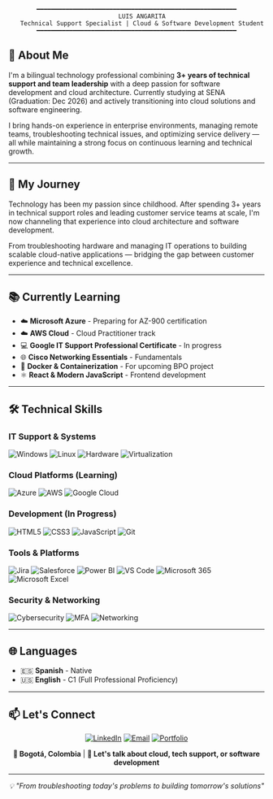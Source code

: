 <div align="center">

```
━━━━━━━━━━━━━━━━━━━━━━━━━━━━━━━━━━━━━━━━━━━━━━━━━━━━━━━
   LUIS ANGARITA
   Technical Support Specialist | Cloud & Software Development Student
━━━━━━━━━━━━━━━━━━━━━━━━━━━━━━━━━━━━━━━━━━━━━━━━━━━━━━━
```

</div>

## 👋 About Me

I'm a bilingual technology professional combining **3+ years of technical support and team leadership** with a deep passion for software development and cloud architecture. Currently studying at SENA (Graduation: Dec 2026) and actively transitioning into cloud solutions and software engineering.

I bring hands-on experience in enterprise environments, managing remote teams, troubleshooting technical issues, and optimizing service delivery — all while maintaining a strong focus on continuous learning and technical growth.

---

## 🚀 My Journey

Technology has been my passion since childhood. After spending 3+ years in technical support roles and leading customer service teams at scale, I'm now channeling that experience into cloud architecture and software development. 

From troubleshooting hardware and managing IT operations to building scalable cloud-native applications — bridging the gap between customer experience and technical excellence.

---

## 📚 Currently Learning

- ☁️ **Microsoft Azure** - Preparing for AZ-900 certification
- ☁️ **AWS Cloud** - Cloud Practitioner track
- 💻 **Google IT Support Professional Certificate** - In progress
- 🌐 **Cisco Networking Essentials** - Fundamentals
- 🐳 **Docker & Containerization** - For upcoming BPO project
- ⚛️ **React & Modern JavaScript** - Frontend development

---

## 🛠️ Technical Skills

### IT Support & Systems
![Windows](https://img.shields.io/badge/Windows-0078D6?style=flat-square&logo=windows&logoColor=white)
![Linux](https://img.shields.io/badge/Linux-FCC624?style=flat-square&logo=linux&logoColor=black)
![Hardware](https://img.shields.io/badge/Hardware-FF6B6B?style=flat-square&logo=pcgamingwiki&logoColor=white)
![Virtualization](https://img.shields.io/badge/Virtualization-183A61?style=flat-square&logo=vmware&logoColor=white)

### Cloud Platforms (Learning)
![Azure](https://img.shields.io/badge/Azure-0078D4?style=flat-square&logo=microsoft-azure&logoColor=white)
![AWS](https://img.shields.io/badge/AWS-232F3E?style=flat-square&logo=amazon-aws&logoColor=white)
![Google Cloud](https://img.shields.io/badge/Google_Cloud-4285F4?style=flat-square&logo=google-cloud&logoColor=white)

### Development (In Progress)
![HTML5](https://img.shields.io/badge/HTML5-E34F26?style=flat-square&logo=html5&logoColor=white)
![CSS3](https://img.shields.io/badge/CSS3-1572B6?style=flat-square&logo=css3&logoColor=white)
![JavaScript](https://img.shields.io/badge/JavaScript-F7DF1E?style=flat-square&logo=javascript&logoColor=black)
![Git](https://img.shields.io/badge/Git-F05032?style=flat-square&logo=git&logoColor=white)

### Tools & Platforms
![Jira](https://img.shields.io/badge/Jira-0052CC?style=flat-square&logo=jira&logoColor=white)
![Salesforce](https://img.shields.io/badge/Salesforce-00A1E0?style=flat-square&logo=salesforce&logoColor=white)
![Power BI](https://img.shields.io/badge/Power_BI-F2C811?style=flat-square&logo=powerbi&logoColor=black)
![VS Code](https://img.shields.io/badge/VS_Code-007ACC?style=flat-square&logo=visual-studio-code&logoColor=white)
![Microsoft 365](https://img.shields.io/badge/Microsoft_365-D83B01?style=flat-square&logo=microsoft-office&logoColor=white)
![Microsoft Excel](https://img.shields.io/badge/Microsoft_Excel-217346?style=flat-square&logo=microsoft-excel&logoColor=white)

### Security & Networking
![Cybersecurity](https://img.shields.io/badge/Cybersecurity-4B275F?style=flat-square&logo=hackaday&logoColor=white)
![MFA](https://img.shields.io/badge/MFA/2FA-00C853?style=flat-square&logo=google-authenticator&logoColor=white)
![Networking](https://img.shields.io/badge/Networking-1BA0D7?style=flat-square&logo=cisco&logoColor=white)

---

## 🌐 Languages

- 🇪🇸 **Spanish** - Native
- 🇺🇸 **English** - C1 (Full Professional Proficiency)

---

## 📫 Let's Connect

<div align="center">

[![LinkedIn](https://img.shields.io/badge/LinkedIn-0077B5?style=for-the-badge&logo=linkedin&logoColor=white)](https://www.linkedin.com/in/luis-angarita/)
[![Email](https://img.shields.io/badge/Email-D14836?style=for-the-badge&logo=gmail&logoColor=white)](mailto:angaritaluis80@gmail.com)
[![Portfolio](https://img.shields.io/badge/Portfolio-000000?style=for-the-badge&logo=About.me&logoColor=white)](#)

**📍 Bogotá, Colombia** | **💬 Let's talk about cloud, tech support, or software development**

</div>

<!--
## 📊 GitHub Stats
![GitHub Stats](https://github-readme-stats.vercel.app/api?username=L15000&show_icons=true&theme=transparent&hide_border=true&hide=contribs)
![Top Languages](https://github-readme-stats.vercel.app/api/top-langs/?username=L15000&layout=compact&theme=transparent&hide_border=true)
-->

---

<div align="center">
  <i>💡 "From troubleshooting today's problems to building tomorrow's solutions"</i>
</div>
